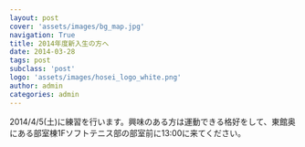 ```yaml
---
layout: post
cover: 'assets/images/bg_map.jpg'
navigation: True
title: 2014年度新入生の方へ
date: 2014-03-28
tags: post
subclass: 'post'
logo: 'assets/images/hosei_logo_white.png'
author: admin
categories: admin
---
```


2014/4/5(土)に練習を行います。興味のある方は運動できる格好をして、東館奥にある部室棟1Fソフトテニス部の部室前に13:00に来てください。
